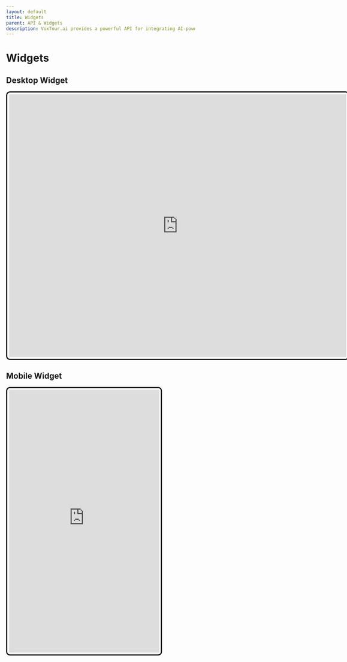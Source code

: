 ```yaml
---
layout: default
title: Widgets
parent: API & Widgets
description: VoxTour.ai provides a powerful API for integrating AI-powered audio guides and travel experiences into applications, websites, and services. Our API enables seamless access to high-quality, location-based storytelling, allowing users to explore destinations with engaging narratives, historical insights, and personalized recommendations.
---
```


# Widgets

<style>
    html, body {
        height: 100%;
        margin: 0;
    }
    .voxtour-desctop-widget-container {
        width: 900px;
        height: 700px;
        align-items: center;
        border: 3px solid #000;
        border-radius: 10px;
        padding: 5px;
        background-color: #f8f8f8;
    }
    .voxtour-mobile-widget-container {
        width: 400px;
        height: 700px;
        align-items: center;
        border: 3px solid #000;
        border-radius: 10px;
        padding: 5px;
        background-color: #f8f8f8;
    }
    .voxtour-widget {
        width: 100%;
        height: 100%;
        border: none;
    }
</style>

## Desktop Widget
<div class="voxtour-desctop-widget-container">
    <iframe class="voxtour-widget" src="https://widget.voxtour.ai/"></iframe>
</div>

## Mobile Widget
<div class="voxtour-mobile-widget-container">
    <iframe class="voxtour-widget" src="https://widget.voxtour.ai/"></iframe>
</div>